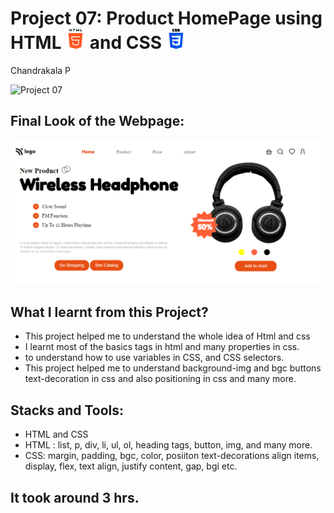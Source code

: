 # Project 07: Product HomePage using HTML ![](./final-look/html-5.png) and CSS ![](./final-look/css-3.png)

Chandrakala P

![Project 07](https://img.shields.io/badge/Project%20-07-purple)

## Final Look of the Webpage:

![Final Look of the Website](./final-look/final.PNG)

## What I learnt from this Project?

- This project helped me to understand the whole idea of Html and css
- I learnt most of the basics tags in html and many properties in css.
- to understand how to use variables in CSS, and CSS selectors.
- This project helped me to understand background-img and bgc buttons text-decoration in css and also positioning in css and many more.

## Stacks and Tools:

- HTML and CSS
- HTML : list, p, div, li, ul, ol, heading tags, button, img, and many more.
- CSS: margin, padding, bgc, color, posiiton text-decorations align items, display, flex, text align, justify content, gap, bgi etc.

## It took around 3 hrs.
